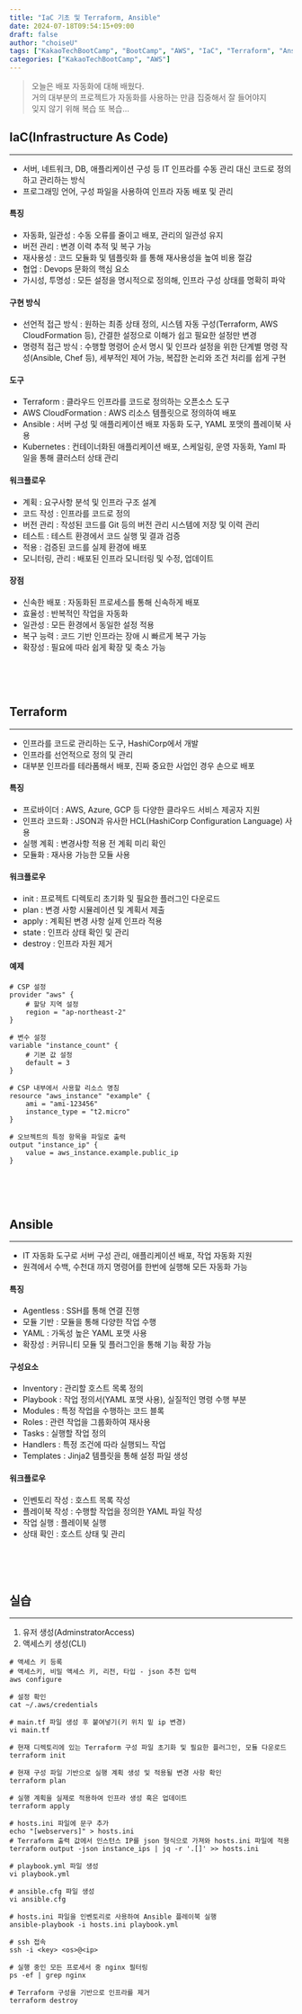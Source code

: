 ```yaml
---
title: "IaC 기초 및 Terraform, Ansible"
date: 2024-07-18T09:54:15+09:00
draft: false
author: "choiseU"
tags: ["KakaoTechBootCamp", "BootCamp", "AWS", "IaC", "Terraform", "Ansible"]
categories: ["KakaoTechBootCamp", "AWS"]
---
```

> 오늘은 배포 자동화에 대해 배웠다.  
> 거의 대부분의 프로젝트가 자동화를 사용하는 만큼 집중해서 잘 들어야지      
> 잊지 않기 위해 복습 또 복습...

## IaC(Infrastructure As Code)
*** 
- 서버, 네트워크, DB, 애플리케이션 구성 등 IT 인프라를 수동 관리 대신 코드로 정의하고 관리하는 방식
- 프로그래밍 언어, 구성 파일을 사용하여 인프라 자동 배포 및 관리

#### 특징
- 자동화, 일관성 : 수동 오류를 줄이고 배포, 관리의 일관성 유지
- 버전 관리 : 변경 이력 추적 및 복구 가능
- 재사용성 : 코드 모듈화 및 템플릿화 를 통해 재사용성을 높여 비용 절감
- 협업 : Devops 문화의 핵심 요소
- 가시성, 투명성 : 모든 설정을 명시적으로 정의해, 인프라 구성 상태를 명확히 파악

#### 구현 방식
- 선언적 접근 방식 : 원하는 최종 상태 정의, 시스템 자동 구성(Terraform, AWS CloudFormation 등), 간결한 설정으로 이해가 쉽고 필요한 설정만 변경
- 명령적 접근 방식 : 수행할 명령어 순서 명시 및 인프라 설정을 위한 단계별 명령 작성(Ansible, Chef 등), 세부적인 제어 가능, 복잡한 논리와 조건 처리를 쉽게 구현

#### 도구
- Terraform : 클라우드 인프라를 코드로 정의하는 오픈소스 도구
- AWS CloudFormation : AWS 리소스 템플릿으로 정의하여 배포
- Ansible : 서버 구성 및 애플리케이션 배포 자동화 도구, YAML 포맷의 플레이북 사용
- Kubernetes : 컨테이너화된 애플리케이션 배포, 스케일링, 운영 자동화, Yaml 파일을 통해 클러스터 상태 관리

#### 워크플로우
- 계획 : 요구사항 분석 및 인프라 구조 설계
- 코드 작성 : 인프라를 코드로 정의
- 버전 관리 : 작성된 코드를 Git 등의 버전 관리 시스템에 저장 및 이력 관리
- 테스트 : 테스트 환경에서 코드 실행 및 결과 검증
- 적용 : 검증된 코드를 실제 환경에 배포
- 모니터링, 관리 : 배포된 인프라 모니터링 및 수정, 업데이트

#### 장점
- 신속한 배포 : 자동화된 프로세스를 통해 신속하게 배포
- 효율성 : 반복적인 작업을 자동화
- 일관성 : 모든 환경에서 동일한 설정 적용
- 복구 능력 : 코드 기반 인프라는 장애 시 빠르게 복구 가능
- 확장성 : 필요에 따라 쉽게 확장 및 축소 가능

<div style="height: 50px;"></div>

## Terraform
*** 
- 인프라를 코드로 관리하는 도구, HashiCorp에서 개발
- 인프라를 선언적으로 정의 및 관리
- 대부분 인프라를 테라폼해서 배포, 진짜 중요한 사업인 경우 손으로 배포

#### 특징
- 프로바이더 : AWS, Azure, GCP 등 다양한 클라우드 서비스 제공자 지원
- 인프라 코드화 : JSON과 유사한 HCL(HashiCorp Configuration Language) 사용
- 실행 계획 : 변경사항 적용 전 계획 미리 확인
- 모듈화 : 재사용 가능한 모듈 사용

#### 워크플로우
- init : 프로젝트 디렉토리 초기화 및 필요한 플러그인 다운로드
- plan : 변경 사항 시뮬레이션 및 계획서 제출
- apply : 계획된 변경 사항 실제 인프라 적용
- state : 인프라 상태 확인 및 관리
- destroy : 인프라 자원 제거

#### 예제
```shell
# CSP 설정
provider "aws" {
    # 할당 지역 설정
    region = "ap-northeast-2"
}

# 변수 설정
variable "instance_count" {
    # 기본 값 설정
    default = 3
}

# CSP 내부에서 사용할 리소스 명칭
resource "aws_instance" "example" {
    ami = "ami-123456"
    instance_type = "t2.micro"
}

# 오브젝트의 특정 항목을 파일로 출력
output "instance_ip" {
    value = aws_instance.example.public_ip
}
```

<div style="height: 50px;"></div>

## Ansible
*** 
- IT 자동화 도구로 서버 구성 관리, 애플리케이션 배포, 작업 자동화 지원
- 원격에서 수백, 수천대 까지 명령어를 한번에 실행해 모든 자동화 가능

#### 특징
- Agentless : SSH를 통해 연결 진행
- 모듈 기반 : 모듈을 통해 다양한 작업 수행
- YAML : 가독성 높은 YAML 포맷 사용
- 확장성 : 커뮤니티 모듈 및 플러그인을 통해 기능 확장 가능

#### 구성요소
- Inventory : 관리할 호스트 목록 정의
- Playbook : 작업 정의서(YAML 포맷 사용), 실질적인 명령 수행 부분
- Modules : 특정 작업을 수행하는 코드 블록
- Roles : 관련 작업을 그룹화하여 재사용
- Tasks : 실행할 작업 정의
- Handlers : 특정 조건에 따라 실행되느 작업
- Templates : Jinja2 템플릿을 통해 설정 파일 생성

#### 워크플로우
- 인벤토리 작성 : 호스트 목록 작성
- 플레이북 작성 : 수행할 작업을 정의한 YAML 파일 작성
- 작업 실행 : 플레이북 실행
- 상태 확인 : 호스트 상태 및 관리

<div style="height: 50px;"></div>

## 실습
***
1. 유저 생성(AdminstratorAccess)
2. 액세스키 생성(CLI)

```shell
# 액세스 키 등록
# 액세스키, 비밀 액세스 키, 리전, 타입 - json 추천 입력
aws configure

# 설정 확인
cat ~/.aws/credentials

# main.tf 파일 생성 후 붙여넣기(키 위치 밑 ip 변경)
vi main.tf

# 현재 디렉토리에 있는 Terraform 구성 파일 초기화 및 필요한 플러그인, 모듈 다운로드
terraform init

# 현재 구성 파일 기반으로 실행 계획 생성 및 적용될 변경 사항 확인
terraform plan

# 실행 계획을 실제로 적용하여 인프라 생성 혹은 업데이트
terraform apply

# hosts.ini 파일에 문구 추가
echo "[webservers]" > hosts.ini
# Terraform 출력 값에서 인스턴스 IP를 json 형식으로 가져와 hosts.ini 파일에 적용
terraform output -json instance_ips | jq -r '.[]' >> hosts.ini

# playbook.yml 파일 생성
vi playbook.yml

# ansible.cfg 파일 생성
vi ansible.cfg

# hosts.ini 파일을 인벤토리로 사용하여 Ansible 플레이북 실행
ansible-playbook -i hosts.ini playbook.yml

# ssh 접속
ssh -i <key> <os>@<ip>

# 실행 중인 모든 프로세서 중 nginx 필터링
ps -ef | grep nginx

# Terraform 구성을 기반으로 인프라를 제거
terraform destroy
```
